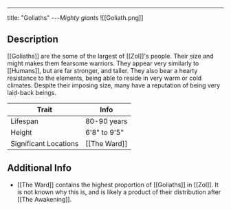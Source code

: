 ---
title: "Goliaths"
---*Mighty giants*
![[Goliath.png]]

## Description
[[Goliaths]] are the some of the largest of [[Zol]]'s people. Their size and might makes them fearsome warriors. They appear very similarly to [[Humans]], but are far stronger, and taller. They also bear a hearty resistance to the elements, being able to reside in very warm or cold climates. Despite their imposing size, many have a reputation of being very laid-back beings.

| Trait | Info |
| --- | --- |
| Lifespan | 80-90 years |
| Height | 6'8" to 9'5" |
| Significant Locations | [[The Ward]] |

## Additional Info
- [[The Ward]] contains the highest proportion of [[Goliaths]] in [[Zol]]. It is not known why this is, and is likely a product of their distribution after [[The Awakening]].